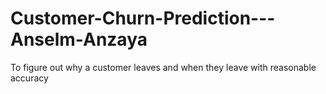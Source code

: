 # Customer-Churn-Prediction---Anselm-Anzaya
To figure out why a customer leaves and when they leave with reasonable accuracy
